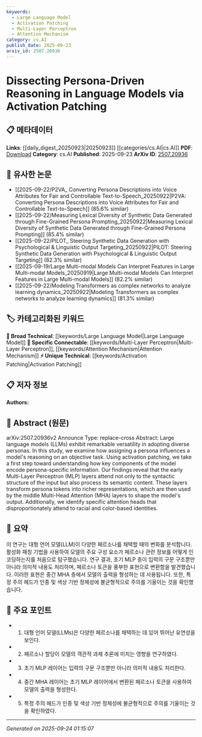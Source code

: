 ```yaml
---
keywords:
  - Large Language Model
  - Activation Patching
  - Multi-Layer Perceptron
  - Attention Mechanism
category: cs.AI
publish_date: 2025-09-23
arxiv_id: 2507.20936
---
```


<!-- KEYWORD_LINKING_METADATA:
{
  "processed_timestamp": "2025-09-24T01:15:07.479478",
  "vocabulary_version": "1.0",
  "selected_keywords": [
    "Large Language Model",
    "Activation Patching",
    "Multi-Layer Perceptron",
    "Attention Mechanism"
  ],
  "rejected_keywords": [],
  "similarity_scores": {
    "Large Language Model": 0.85,
    "Activation Patching": 0.7,
    "Multi-Layer Perceptron": 0.8,
    "Attention Mechanism": 0.82
  },
  "extraction_method": "AI_prompt_based",
  "budget_applied": true,
  "candidates_json": {
    "candidates": [
      {
        "surface": "Large language models",
        "canonical": "Large Language Model",
        "aliases": [
          "LLMs"
        ],
        "category": "broad_technical",
        "rationale": "Connects to a wide range of discussions on AI and NLP advancements.",
        "novelty_score": 0.3,
        "connectivity_score": 0.9,
        "specificity_score": 0.6,
        "link_intent_score": 0.85
      },
      {
        "surface": "activation patching",
        "canonical": "Activation Patching",
        "aliases": [],
        "category": "unique_technical",
        "rationale": "Introduces a novel method for understanding model behavior, enhancing technical specificity.",
        "novelty_score": 0.75,
        "connectivity_score": 0.65,
        "specificity_score": 0.8,
        "link_intent_score": 0.7
      },
      {
        "surface": "Multi-Layer Perceptron",
        "canonical": "Multi-Layer Perceptron",
        "aliases": [
          "MLP"
        ],
        "category": "specific_connectable",
        "rationale": "Essential for understanding neural network architectures and their role in processing information.",
        "novelty_score": 0.4,
        "connectivity_score": 0.85,
        "specificity_score": 0.7,
        "link_intent_score": 0.8
      },
      {
        "surface": "Multi-Head Attention",
        "canonical": "Attention Mechanism",
        "aliases": [
          "MHA"
        ],
        "category": "specific_connectable",
        "rationale": "Key component in transformer models, crucial for linking discussions on attention mechanisms.",
        "novelty_score": 0.35,
        "connectivity_score": 0.88,
        "specificity_score": 0.75,
        "link_intent_score": 0.82
      }
    ],
    "ban_list_suggestions": [
      "persona",
      "task",
      "input"
    ]
  },
  "decisions": [
    {
      "candidate_surface": "Large language models",
      "resolved_canonical": "Large Language Model",
      "decision": "linked",
      "scores": {
        "novelty": 0.3,
        "connectivity": 0.9,
        "specificity": 0.6,
        "link_intent": 0.85
      }
    },
    {
      "candidate_surface": "activation patching",
      "resolved_canonical": "Activation Patching",
      "decision": "linked",
      "scores": {
        "novelty": 0.75,
        "connectivity": 0.65,
        "specificity": 0.8,
        "link_intent": 0.7
      }
    },
    {
      "candidate_surface": "Multi-Layer Perceptron",
      "resolved_canonical": "Multi-Layer Perceptron",
      "decision": "linked",
      "scores": {
        "novelty": 0.4,
        "connectivity": 0.85,
        "specificity": 0.7,
        "link_intent": 0.8
      }
    },
    {
      "candidate_surface": "Multi-Head Attention",
      "resolved_canonical": "Attention Mechanism",
      "decision": "linked",
      "scores": {
        "novelty": 0.35,
        "connectivity": 0.88,
        "specificity": 0.75,
        "link_intent": 0.82
      }
    }
  ]
}
-->

# Dissecting Persona-Driven Reasoning in Language Models via Activation Patching

## 📋 메타데이터

**Links**: [[daily_digest_20250923|20250923]] [[categories/cs.AI|cs.AI]]
**PDF**: [Download](https://arxiv.org/pdf/2507.20936.pdf)
**Category**: cs.AI
**Published**: 2025-09-23
**ArXiv ID**: [2507.20936](https://arxiv.org/abs/2507.20936)

## 🔗 유사한 논문
- [[2025-09-22/P2VA_ Converting Persona Descriptions into Voice Attributes for Fair and Controllable Text-to-Speech_20250922|P2VA: Converting Persona Descriptions into Voice Attributes for Fair and Controllable Text-to-Speech]] (85.6% similar)
- [[2025-09-22/Measuring Lexical Diversity of Synthetic Data Generated through Fine-Grained Persona Prompting_20250922|Measuring Lexical Diversity of Synthetic Data Generated through Fine-Grained Persona Prompting]] (85.4% similar)
- [[2025-09-22/PILOT_ Steering Synthetic Data Generation with Psychological & Linguistic Output Targeting_20250922|PILOT: Steering Synthetic Data Generation with Psychological & Linguistic Output Targeting]] (82.3% similar)
- [[2025-09-19/Large Multi-modal Models Can Interpret Features in Large Multi-modal Models_20250919|Large Multi-modal Models Can Interpret Features in Large Multi-modal Models]] (82.2% similar)
- [[2025-09-22/Modeling Transformers as complex networks to analyze learning dynamics_20250922|Modeling Transformers as complex networks to analyze learning dynamics]] (81.3% similar)

## 🏷️ 카테고리화된 키워드
**🧠 Broad Technical**: [[keywords/Large Language Model|Large Language Model]]
**🔗 Specific Connectable**: [[keywords/Multi-Layer Perceptron|Multi-Layer Perceptron]], [[keywords/Attention Mechanism|Attention Mechanism]]
**⚡ Unique Technical**: [[keywords/Activation Patching|Activation Patching]]

## 📋 저자 정보

**Authors:** 

## 📄 Abstract (원문)

arXiv:2507.20936v2 Announce Type: replace-cross 
Abstract: Large language models (LLMs) exhibit remarkable versatility in adopting diverse personas. In this study, we examine how assigning a persona influences a model's reasoning on an objective task. Using activation patching, we take a first step toward understanding how key components of the model encode persona-specific information. Our findings reveal that the early Multi-Layer Perceptron (MLP) layers attend not only to the syntactic structure of the input but also process its semantic content. These layers transform persona tokens into richer representations, which are then used by the middle Multi-Head Attention (MHA) layers to shape the model's output. Additionally, we identify specific attention heads that disproportionately attend to racial and color-based identities.

## 📝 요약

이 연구는 대형 언어 모델(LLM)이 다양한 페르소나를 채택할 때의 변화를 분석합니다. 활성화 패칭 기법을 사용하여 모델의 주요 구성 요소가 페르소나 관련 정보를 어떻게 인코딩하는지를 처음으로 탐구했습니다. 연구 결과, 초기 MLP 층이 입력의 구문 구조뿐만 아니라 의미적 내용도 처리하며, 페르소나 토큰을 풍부한 표현으로 변환함을 발견했습니다. 이러한 표현은 중간 MHA 층에서 모델의 출력을 형성하는 데 사용됩니다. 또한, 특정 주의 헤드가 인종 및 색상 기반 정체성에 불균형적으로 주의를 기울이는 것을 확인했습니다.

## 🎯 주요 포인트

- 1. 대형 언어 모델(LLMs)은 다양한 페르소나를 채택하는 데 있어 뛰어난 유연성을 보인다.
- 2. 페르소나 할당이 모델의 객관적 과제 추론에 미치는 영향을 연구하였다.
- 3. 초기 MLP 레이어는 입력의 구문 구조뿐만 아니라 의미적 내용도 처리한다.
- 4. 중간 MHA 레이어는 초기 MLP 레이어에서 변환된 페르소나 토큰을 사용하여 모델의 출력을 형성한다.
- 5. 특정 주의 헤드가 인종 및 색상 기반 정체성에 불균형적으로 주의를 기울이는 것을 확인하였다.


---

*Generated on 2025-09-24 01:15:07*